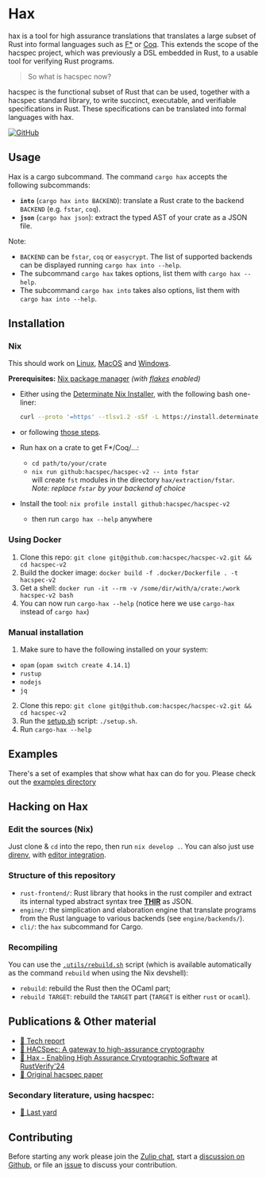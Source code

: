 # Hax 

hax is a tool for high assurance translations that translates a large subset of
Rust into formal languages such as [F\*](https://www.fstar-lang.org/) or [Coq](https://coq.inria.fr/).
This extends the scope of the hacspec project, which was previously a DSL embedded in Rust,
to a usable tool for verifying Rust programs.

> So what is hacspec now?

hacspec is the functional subset of Rust that can be used, together with a hacspec
standard library, to write succinct, executable, and verifiable specifications in
Rust.
These specifications can be translated into formal languages with hax.

[![GitHub](https://img.shields.io/badge/Github-Repository-blue.svg?style=for-the-badge&logo=github)](https://github.com/hacspec/hax)

## Usage
Hax is a cargo subcommand. 
The command `cargo hax` accepts the following subcommands:
 * **`into`** (`cargo hax into BACKEND`): translate a Rust crate to the backend `BACKEND` (e.g. `fstar`, `coq`).
 * **`json`** (`cargo hax json`): extract the typed AST of your crate as a JSON file.
 
Note:
 * `BACKEND` can be `fstar`, `coq` or `easycrypt`. The list of
   supported backends can be displayed running `cargo hax into
   --help`.
 * The subcommand `cargo hax` takes options, list them with `cargo hax --help`.
 * The subcommand `cargo hax into` takes also options, list them with `cargo hax into --help`.

## Installation
### Nix

 This should work on [Linux](https://nixos.org/download.html#nix-install-linux), [MacOS](https://nixos.org/download.html#nix-install-macos) and [Windows](https://nixos.org/download.html#nix-install-windows).

**Prerequisites:** [Nix package manager](https://nixos.org) _(with [flakes](https://nixos.wiki/wiki/Flakes) enabled)_

  - Either using the [Determinate Nix Installer](https://github.com/DeterminateSystems/nix-installer), with the following bash one-liner:
    ```bash
    curl --proto '=https' --tlsv1.2 -sSf -L https://install.determinate.systems/nix | sh -s -- install
    ```
  - or following [those steps](https://github.com/mschwaig/howto-install-nix-with-flake-support).

+ Run hax on a crate to get F\*/Coq/...:
   - `cd path/to/your/crate`
   - `nix run github:hacspec/hacspec-v2 -- into fstar`  
      will create `fst` modules in the directory `hax/extraction/fstar`.  
      *Note: replace `fstar` by your backend of choice*

+ Install the tool:  `nix profile install github:hacspec/hacspec-v2`
   - then run `cargo hax --help` anywhere

### Using Docker

1. Clone this repo: `git clone git@github.com:hacspec/hacspec-v2.git && cd hacspec-v2`
3. Build the docker image: `docker build -f .docker/Dockerfile . -t hacspec-v2`
4. Get a shell: `docker run -it --rm -v /some/dir/with/a/crate:/work hacspec-v2 bash`
5. You can now run `cargo-hax --help` (notice here we use `cargo-hax` instead of `cargo hax`)

### Manual installation

1. Make sure to have the following installed on your system:

- `opam` (`opam switch create 4.14.1`)
- `rustup`
- `nodejs`
- `jq`

2. Clone this repo: `git clone git@github.com:hacspec/hacspec-v2.git && cd hacspec-v2`
3. Run the [setup.sh](./setup.sh) script: `./setup.sh`.
4. Run `cargo-hax --help`

## Examples

There's a set of examples that show what hax can do for you.
Please check out the [examples directory](https://github.com/hacspec/hax/tree/main/examples)

## Hacking on Hax
### Edit the sources (Nix)

Just clone & `cd` into the repo, then run `nix develop .`.
You can also just use [direnv](https://github.com/nix-community/nix-direnv), with [editor integration](https://github.com/direnv/direnv/wiki#editor-integration).

### Structure of this repository

- `rust-frontend/`: Rust library that hooks in the rust compiler and
  extract its internal typed abstract syntax tree
  [**THIR**](https://rustc-dev-guide.rust-lang.org/thir.html) as JSON.
- `engine/`: the simplication and elaboration engine that translate
  programs from the Rust language to various backends (see `engine/backends/`).
- `cli/`: the `hax` subcommand for Cargo.

### Recompiling
You can use the [`.utils/rebuild.sh`](https://github.com/hacspec/hax/tree/main/.utils/rebuild.sh) script (which is available automatically as the command `rebuild` when using the Nix devshell):
 - `rebuild`: rebuild the Rust then the OCaml part;
 - `rebuild TARGET`: rebuild the `TARGET` part (`TARGET` is either `rust` or `ocaml`).

## Publications & Other material

* [📕 Tech report](https://hal.inria.fr/hal-03176482)
* [📕 HACSpec: A gateway to high-assurance cryptography](https://github.com/hacspec/hacspec/blob/master/rwc2023-abstract.pdf)
* [📕 Hax - Enabling High Assurance Cryptographic Software](https://github.com/hacspec/hacspec/blob/master/RustVerify24.pdf) at [RustVerify'24](https://sites.google.com/view/rustverify2024)
* [📕 Original hacspec paper](https://www.franziskuskiefer.de/publications/hacspec-ssr18-paper.pdf)  

### Secondary literature, using hacspec:
* [📕 Last yard](https://eprint.iacr.org/2023/185)

## Contributing

Before starting any work please join the [Zulip chat][chat-link], start a [discussion on Github](https://github.com/hacspec/hax/discussions), or file an [issue](https://github.com/hacspec/hax/issues) to discuss your contribution.


[chat-link]: https://hacspec.zulipchat.com
